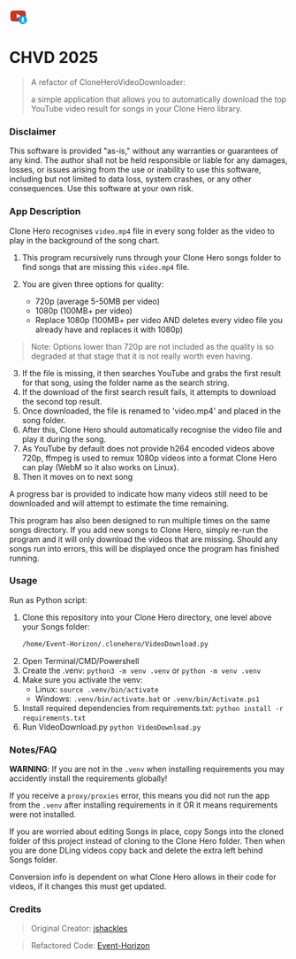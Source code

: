 <img src="https://github.com/Event-Horizon/CHVD2025/raw/master/assets/icon.png" width="32" height="32"></img> 

# CHVD 2025

> A refactor of CloneHeroVideoDownloader: 
> 
> a simple application that allows you to automatically download the top YouTube video result for songs in your Clone Hero library.

### Disclaimer

This software is provided "as-is," without any warranties or guarantees of any kind. The author shall not be held responsible or liable for any damages, losses, or issues arising from the use or inability to use this software, including but not limited to data loss, system crashes, or any other consequences. Use this software at your own risk.

### App Description
Clone Hero recognises `video.mp4` file in every song folder as the video to play in the background of the song chart. 

1. This program recursively runs through your Clone Hero songs folder to find songs that are missing this `video.mp4` file. 

2. You are given three options for quality:
    - 720p (average 5-50MB per video)
    - 1080p (100MB+ per video)
    - Replace 1080p (100MB+ per video AND deletes every video file you already have and replaces it with 1080p)
  
> Note: Options lower than 720p are not included as the quality is so degraded at that stage that it is not really worth even having.

3. If the file is missing, it then searches YouTube and grabs the first result for that song, using the folder name as the search string. 
4. If the download of the first search result fails, it attempts to download the second top result. 
5. Once downloaded, the file is renamed to 'video.mp4' and placed in the song folder. 
6. After this, Clone Hero should automatically recognise the video file and play it during the song.
7. As YouTube by default does not provide h264 encoded videos above 720p, ffmpeg is used to remux 1080p videos into a format Clone Hero can play (WebM so it also works on Linux).
8. Then it moves on to next song

A progress bar is provided to indicate how many videos still need to be downloaded and will attempt to estimate the time remaining.

This program has also been designed to run multiple times on the same songs directory. If you add new songs to Clone Hero, simply re-run the program and it will only download the videos that are missing. Should any songs run into errors, this will be displayed once the program has finished running.

### Usage

Run as Python script:
1. Clone this repository into your Clone Hero directory, one level above your Songs folder:
    ```bash
    /home/Event-Horizon/.clonehero/VideoDownload.py
    ```
2. Open Terminal/CMD/Powershell
3. Create the .venv: `python3 -m venv .venv` or `python -m venv .venv`
4. Make sure you activate the venv: 
    - Linux: `source .venv/bin/activate`
    - Windows: `.venv/bin/activate.bat` or `.venv/bin/Activate.ps1`
5. Install required dependencies from requirements.txt: ```python install -r requirements.txt```
6. Run VideoDownload.py ```python VideoDownload.py```

### Notes/FAQ

**WARNING**: If you are not in the `.venv` when installing requirements you may accidently install the requirements globally!

If you receive a `proxy/proxies` error, this means you did not run the app from the `.venv` after installing requirements in it OR it means requirements were not installed.

If you are worried about editing Songs in place, copy Songs into the cloned folder of this project instead of cloning to the Clone Hero folder. Then when you are done DLing videos copy back and delete the extra left behind Songs folder.

Conversion info is dependent on what Clone Hero allows in their code for videos, if it changes this must get updated.

### Credits

> Original Creator: [jshackles](https://github.com/jshackles)

> Refactored Code: [Event-Horizon](https://github.com/Event-Horizon)